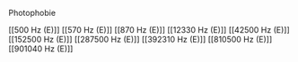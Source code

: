 Photophobie

[[500 Hz (E)]]
[[570 Hz (E)]]
[[870 Hz (E)]]
[[12330 Hz (E)]]
[[42500 Hz (E)]]
[[152500 Hz (E)]]
[[287500 Hz (E)]]
[[392310 Hz (E)]]
[[810500 Hz (E)]]
[[901040 Hz (E)]]